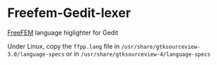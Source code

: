 # Freefem-Gedit-lexer

[FreeFEM](https://freefem.org/) language higlighter for Gedit

Under Linux, copy the `ffpp.lang` file in `/usr/share/gtksourceview-3.0/language-specs` or in `/usr/share/gtksourceview-4/language-specs`
